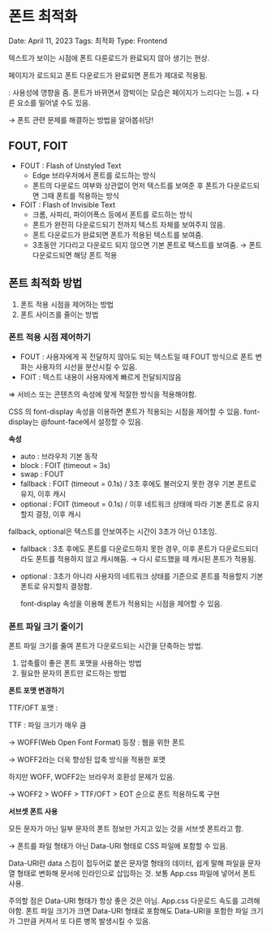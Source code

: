 # 폰트 최적화

Date: April 11, 2023
Tags: 최적화
Type: Frontend

텍스트가 보이는 시점에 폰트 다룬로드가 완료되지 않아 생기는 현상.

페이지가 로드되고 폰트 다운로드가 완료되면 폰트가 제대로 적용됨.

: 사용성에 영향을 줌. 폰트가 바뀌면서 깜박이는 모습은 페이지가 느리다는 느낌. + 다른 요소를 밀어낼 수도 있음.

→ 폰트 관련 문제를 해결하는 방법을 알아봅쉬당!

## FOUT, FOIT

- FOUT : Flash of Unstyled Text
    - Edge 브라우저에서 폰트를 로드하는 방식
    - 폰트의 다운로드 여부와 상관없이 먼저 텍스트를 보여준 후 폰트가 다운로드되면 그때 폰트를 적용하는 방식
- FOIT : Flash of Invisible Text
    - 크롬, 사파리, 파이어폭스 등에서 폰트를 로드하는 방식
    - 폰트가 완전히 다운로드되기 전까지 텍스트 자체를 보여주지 않음.
    - 폰트 다운로드가 완료되면 폰트가 적용된 텍스트를 보여줌.
    - 3초동안 기다리고 다운로드 되지 않으면 기본 폰트로 텍스트를 보여줌.  → 폰트 다운로드되면 해당 폰트 적용

## 폰트 최적화 방법

1. 폰트 적용 시점을 제어하는 방법
2. 폰트 사이즈를 줄이는 방법

### 폰트 적용 시점 제어하기

- FOUT : 사용자에게 꼭 전달하지 않아도 되는 텍스트일 때 FOUT 방식으로 폰트 변화는 사용자의 시선을 분산시킬 수 있음.
- FOIT : 텍스트 내용이 사용자에게 빠르게 전달되지않음

⇒ 서비스 또는 콘텐츠의 속성에 맞게 적잘한 방식을 적용해야함.

CSS 의 font-display 속성을 이용하면 폰트가 적용되는 시점을 제어할 수 있음. font-display는 @fount-face에서 설정할 수 있음.

******속성******

- auto : 브라우저 기본 동작
- block : FOIT (timeout = 3s)
- swap : FOUT
- fallback : FOIT (timeout = 0.1s) / 3초 후에도 불러오지 못한 경우 기본 폰트로 유지, 이후 캐시
- optional : FOIT (timeout = 0.1s) / 이후 네트워크 상태에 따라 기본 폰트로 유지할지 결정, 이후 캐시

fallback, optional은 텍스트를 안보여주는 시간이 3초가 아닌 0.1초임.

- fallback : 3초 후에도 폰트를 다운로드하지 못한 경우, 이후 폰트가 다운로드되더라도 폰트를 적용하지 않고 캐시해둠. → 다시 로드했을 때 캐시된 폰트가 적용됨.
- optional : 3초가 아니라 사용자의 네트워크 상태를 기준으로 폰트를 적용할지 기본 폰트로 유지할지 결정함.
    
    font-display 속성을 이용해 폰트가 적용되는 시점을 제어할 수 있음.
    

### 폰트 파일 크기 줄이기

폰트 파일 크기를 줄여 폰트가 다운로드되는 시간을 단축하는 방법.

1. 압축률이 좋은 폰트 포맷을 사용하는 방법
2. 필요한 문자의 폰트만 로드하는 방법

********************************************폰트 포맷 변경하기********************************************

TTF/OFT 포맷 : 

TTF : 파일 크기가 매우 큼

→ WOFF(Web Open Font Format) 등장 : 웹을 위한 폰트

→ WOFF2라는 더욱 향상된 압축 방식을 적용한 포맷

하지만 WOFF, WOFF2는 브라우저 호환성 문제가 있음. 

→ WOFF2 > WOFF > TTF/OFT > EOT 순으로 폰트 적용하도록 구현

**서브셋 폰트 사용**

모든 문자가 아닌 일부 문자의 폰트 정보만 가지고 있는 것을 서브셋 폰트라고 함.

→ 폰트를 파일 형태가 아닌 Data-URI 형태로 CSS 파일에 포함할 수 있음. 

Data-URI란 data 스킴이 접두어로 붙은 문자열 형태의 데이터, 쉽게 말해 파일을 문자열 형태로 변화해 문서에 인라인으로 삽입하는 것. 보통 App.css 파일에 넣어서 폰트 사용.

주의할 점은 Data-URI 형태가 항상 좋은 것은 아님. App.css 다운로드 속도를 고려해야함. 폰트 파일 크기가 크면 Data-URI 형태로 포함해도 Data-URI을 포함한 파일 크기가 그만큼 커져서 또 다른 병목 발생시킬 수 있음.
